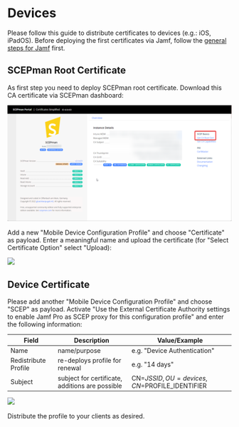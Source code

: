 # Devices

Please follow this guide to distribute certificates to devices (e.g.: iOS, iPadOS). Before deploying the first certificates via Jamf, follow the [general steps for Jamf](general.md) first.

## SCEPman Root Certificate

As first step you need to deploy SCEPman root certificate. Download this CA certificate via SCEPman dashboard:

![](<../../.gitbook/assets/SCEPmanHomePage.png>)

Add a new "Mobile Device Configuration Profile" and choose "Certificate" as payload. Enter a meaningful name and upload the certificate (for "Select Certificate Option" select "Upload):

![](<../../.gitbook/assets/image (25).png>)

## Device Certificate

Please add another "Mobile Device Configuration Profile" and choose "SCEP" as payload. Activate "Use the External Certificate Authority settings to enable Jamf Pro as SCEP proxy for this configuration profile" and enter the following information:

| Field                | Description                                     | Value/Example                                |
| -------------------- | ----------------------------------------------- | -------------------------------------------- |
| Name                 | name/purpose                                    | e.g. "Device Authentication"                 |
| Redistribute Profile | re-deploys profile for renewal                  | e.g. "14 days"                               |
| Subject              | subject for certificate, additions are possible | CN=$JSSID,OU=devices,CN=$PROFILE\_IDENTIFIER |

![](<../../.gitbook/assets/image (28).png>)

Distribute the profile to your clients as desired.
